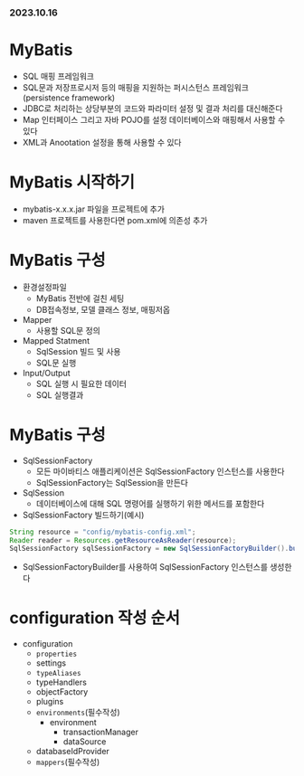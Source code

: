 ### 2023.10.16
# MyBatis
- SQL 매핑 프레임워크
- SQL문과 저장프로시저 등의 매핑을 지원하는 퍼시스턴스 프레임워크(persistence framework)
- JDBC로 처리하는 상당부분의 코드와 파라미터 설정 및 결과 처리를 대신해준다
- Map 인터페이스 그리고 자바 POJO를 설정 데이터베이스와 매핑해서 사용할 수 있다
- XML과 Anootation 설정을 통해 사용할 수 있다

# MyBatis 시작하기
- mybatis-x.x.x.jar 파일을 프로젝트에 추가
- maven 프로젝트를 사용한다면 pom.xml에 의존성 추가

# MyBatis 구성
- 환경설정파일
  - MyBatis 전반에 걸친 세팅
  - DB접속정보, 모델 클래스 정보, 매핑저옵
- Mapper
  - 사용할 SQL문 정의
- Mapped Statment
  - SqlSession 빌드 및 사용
  - SQL문 실행
- Input/Output
  - SQL 실행 시 필요한 데이터
  - SQL 실행결과

# MyBatis 구성
- SqlSessionFactory
  - 모든 마이바티스 애플리케이션은 SqlSessionFactory 인스턴스를 사용한다
  - SqlSessionFactory는 SqlSession을 만든다
- SqlSession
  - 데이터베이스에 대해 SQL 명령어를 실행하기 위한 메서드를 포함한다
- SqlSessionFactory 빌드하기(예시)
```java
String resource = "config/mybatis-config.xml";
Reader reader = Resources.getResourceAsReader(resource);
SqlSessionFactory sqlSessionFactory = new SqlSessionFactoryBuilder().build(reader);
```
- SqlSessionFactoryBuilder를 사용하여 SqlSessionFactory 인스턴스를 생성한다

# configuration 작성 순서
 - configuration
   - `properties`
   - settings
   - `typeAliases`
   - typeHandlers
   - objectFactory
   - plugins
   - `environments`(필수작성)
     - environment
       - transactionManager
       - dataSource
    - databaseIdProvider
    - `mappers`(필수작성)
